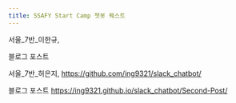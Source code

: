 ```yaml
---
title: SSAFY Start Camp 챗봇 퀘스트
---
```


서울_7반_이한규, 

블로그 포스트 


서울_7반_허은지, https://github.com/ing9321/slack_chatbot/

블로그 포스트 https://ing9321.github.io/slack_chatbot/Second-Post/
